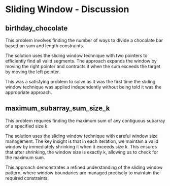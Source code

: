 # Sliding Window - Discussion

## birthday_chocolate
This problem involves finding the number of ways to divide a chocolate bar based on sum and length constraints. 

The solution uses the sliding window technique with two pointers to efficiently find all valid segments. The approach expands the window by moving the right pointer and contracts it when the sum exceeds the target by moving the left pointer. 

This was a satisfying problem to solve as it was the first time the sliding window technique was applied independently without being told it was the appropriate approach.

## maximum_subarray_sum_size_k
This problem requires finding the maximum sum of any contiguous subarray of a specified size k. 

The solution uses the sliding window technique with careful window size management. The key insight is that in each iteration, we maintain a valid window by immediately shrinking it when it exceeds size k. This ensures that after shrinking, the window size is exactly k, allowing us to check for the maximum sum. 

This approach demonstrates a refined understanding of the sliding window pattern, where window boundaries are managed precisely to maintain the required constraints.